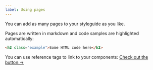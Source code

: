 ```yaml
---
label: Using pages
---
```


You can add as many pages to your styleguide as you like.

Pages are written in markdown and code samples are highlighted automatically:

```html
<h2 class="example">Some HTML code here</h2>
```

You can use reference tags to link to your components: [Check out the button &rarr;]({inspect:button})

